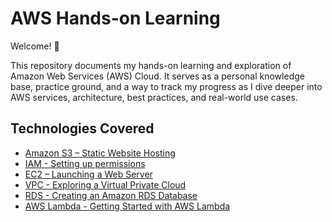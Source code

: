 # AWS Hands-on Learning

Welcome! 👋

This repository documents my hands-on learning and exploration of Amazon Web Services (AWS) Cloud. It serves as a personal knowledge base, practice ground, and a way to track my progress as I dive deeper into AWS services, architecture, best practices, and real-world use cases.

## Technologies Covered

- [Amazon S3 – Static Website Hosting](./amazon-s3.md)
- [IAM - Setting up permissions](./iam.md)
- [EC2 – Launching a Web Server](./ec2.md)
- [VPC - Exploring a Virtual Private Cloud](./vpc.md)
- [RDS - Creating an Amazon RDS Database](./rds.md)
- [AWS Lambda - Getting Started with AWS Lambda](./lambda.md)
